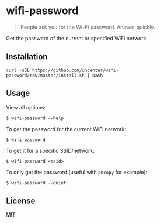 # wifi-password

> People ask you for the Wi-Fi password. Answer quickly.

Get the password of the current or specified WiFi network.

## Installation

```
curl -sSL https://github.com/uncenter/wifi-password/raw/master/install.sh | bash
```

## Usage

View all options:

```
$ wifi-password --help
```

To get the password for the current WiFi network:

```
$ wifi-password
```

To get it for a specific SSID/network:

```
$ wifi-password <ssid>
```

To only get the password (useful with `pbcopy` for example):

```
$ wifi-password --quiet
```

## License

MIT
